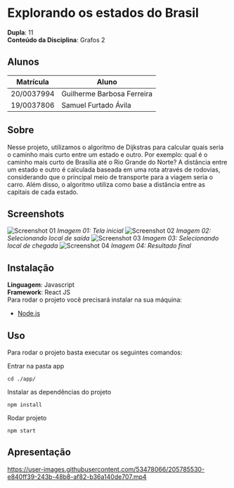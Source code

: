 # Explorando os estados do Brasil

**Dupla**: 11<br>
**Conteúdo da Disciplina**: Grafos 2<br>

## Alunos
|Matrícula | Aluno |
| -- | -- |
| 20/0037994  |  Guilherme Barbosa Ferreira |
| 19/0037806  |  Samuel Furtado Ávila |

## Sobre 
Nesse projeto, utilizamos o algoritmo de Dijkstras para calcular quais seria o caminho mais curto entre um estado e outro. Por exemplo: qual é o caminho mais curto de Brasília até o Rio Grande do Norte? A distância entre um estado e outro é calculada baseada em uma rota através de rodovias, considerando que o principal meio de transporte para a viagem seria o carro. Além disso, o algoritmo utiliza como base a distância entre as capitais de cada estado.

## Screenshots
![Screenshot 01](https://user-images.githubusercontent.com/53478066/205777248-2d6ce19d-5d2b-42e6-aaca-79a02664a094.png)
_Imagem 01: Tela inicial_
![Screenshot 02](https://user-images.githubusercontent.com/53478066/205777346-fa67d7c1-86bc-405c-b469-b2d8d8ba544f.png)
_Imagem 02: Selecionando local de saída_
![Screenshot 03](https://user-images.githubusercontent.com/53478066/205777535-d19d2083-2035-49a5-9b2c-5c7a5dc791c9.png)
_Imagem 03: Selecionando local de chegada_
![Screenshot 04](https://user-images.githubusercontent.com/53478066/205777640-55c279ce-9201-4c50-8581-40c4dd6ec3e9.png)
_Imagem 04: Resultado final_

## Instalação 
**Linguagem**: Javascript<br>
**Framework**: React JS<br>
Para rodar o projeto você precisará instalar na sua máquina:
- [Node.js](https://nodejs.org/en/)


## Uso 
Para rodar o projeto basta executar os seguintes comandos:

Entrar na pasta app
````
cd ./app/
````

Instalar as dependências do projeto
````
npm install
````

Rodar projeto
````
npm start
````

## Apresentação 

https://user-images.githubusercontent.com/53478066/205785530-e840ff39-243b-48b8-af82-b36a140de707.mp4


